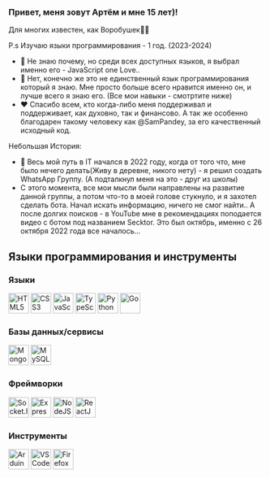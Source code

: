 <h3> Привет, меня зовут Артём и мне 15 лет)! </h3>
<p> Для многих известен, как Воробушек🦆🦅 </p>
<p> P.s Изучаю языки программирования - 1 год. (2023-2024) </p>

  - 🔭 Не знаю почему, но среди всех доступных языков, я выбрал именно его - JavaScript one Love..
  - 📗 Нет, конечно же это не единственный язык программирования который я знаю. Мне просто больше всего нравится именно он, и лучше всего я знаю его. (Все мои навыки - смотртите ниже)
  - ❤️ Спасибо всем, кто когда-либо меня поддерживал и поддерживает, как духовно, так и финансово. А так же особенно благодарен такому человеку как @SamPandey, за его качественный исходный код.
    
  Небольшая История: 
  - 🧰 Весь мой путь в IT начался в 2022 году, когда от того что, мне было нечего делать(Живу в деревне, никого нету) - я решил создать WhatsApp Группу. (А подталкнул меня на это - друг из школы)
  - С этого момента, все мои мысли были направлены на развитие данной группы, а потом что-то в моей голове стукнуло, и я захотел сделать бота. Начал искать информацию, ничего не смог найти.. А после долгих поисков - в YouTube мне в рекомендациях поподается видео 
  с ботом под названием Secktor. Это был октябрь, именно с 26 октября 2022 года все началось... 

<h2>Языки программирования и инструменты</h2>

<h3>Языки</h3>
<p>
<img src="https://cdn.jsdelivr.net/gh/devicons/devicon/icons/html5/html5-original.svg" title="HTML5" width="40" height="40"/>
<img src="https://cdn.jsdelivr.net/gh/devicons/devicon/icons/css3/css3-original.svg" title="CSS3" width="40" height="40"/>
<img src="https://cdn.jsdelivr.net/gh/devicons/devicon/icons/javascript/javascript-original.svg" title="JavaScript" width="40" height="40"/>
<img src="https://cdn.jsdelivr.net/gh/devicons/devicon/icons/typescript/typescript-original.svg" title="TypeScript" width="40" height="40"/>
<img src="https://cdn.jsdelivr.net/gh/devicons/devicon/icons/python/python-original.svg" title="Python" width="40" height="40"/>
<img src="https://cdn.jsdelivr.net/gh/devicons/devicon@latest/icons/go/go-original.svg" title="Go" width="40" height="40"/>   
</p>

<h3>Базы данных/сервисы</h3>
<p>
<img src="https://cdn.jsdelivr.net/gh/devicons/devicon/icons/mongodb/mongodb-original.svg" title="MongoDB" width="40" height="40" />
<img src="https://cdn.jsdelivr.net/gh/devicons/devicon/icons/mysql/mysql-original.svg" title="MySQL" width="40" height="40" />
</p>

<h3>Фреймворки</h3>
<p>
<img src="https://cdn.jsdelivr.net/gh/devicons/devicon/icons/socketio/socketio-original.svg" title="Socket.IO" width="40" height="40"/>
<img src="https://cdn.jsdelivr.net/gh/devicons/devicon/icons/express/express-original.svg" title="Express.JS" width="40" height="40"/>
<img src="https://cdn.jsdelivr.net/gh/devicons/devicon/icons/nodejs/nodejs-original.svg" title="NodeJS" width="40" height="40"/>
<img src="https://cdn.jsdelivr.net/gh/devicons/devicon/icons/react/react-original-wordmark.svg" title="ReactJS" width="40" height="40"/>
</p>

<h3>Инструменты</h3>
<p>
<img src="https://cdn.jsdelivr.net/gh/devicons/devicon/icons/arduino/arduino-original.svg" title="Arduino" width="40" height="40"/>
<img src="https://cdn.jsdelivr.net/gh/devicons/devicon/icons/vscode/vscode-original.svg" title="VS Code" width="40" height="40"/>
<img src="https://cdn.jsdelivr.net/gh/devicons/devicon/icons/firefox/firefox-original.svg" title="Firefox" width="40" height="40"/>
</p>
